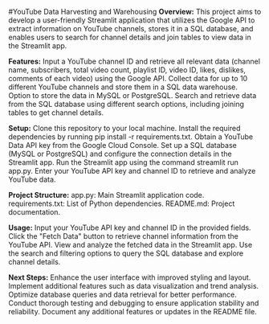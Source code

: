 #YouTube Data Harvesting and Warehousing
**Overview:**
This project aims to develop a user-friendly Streamlit application that utilizes the Google API to extract information on YouTube channels, stores it in a SQL database, and enables users to search for channel details and join tables to view data in the Streamlit app.

**Features:**
Input a YouTube channel ID and retrieve all relevant data (channel name, subscribers, total video count, playlist ID, video ID, likes, dislikes, comments of each video) using the Google API.
Collect data for up to 10 different YouTube channels and store them in a SQL data warehouse.
Option to store the data in MySQL or PostgreSQL.
Search and retrieve data from the SQL database using different search options, including joining tables to get channel details.

**Setup:**
Clone this repository to your local machine.
Install the required dependencies by running pip install -r requirements.txt.
Obtain a YouTube Data API key from the Google Cloud Console.
Set up a SQL database (MySQL or PostgreSQL) and configure the connection details in the Streamlit app.
Run the Streamlit app using the command streamlit run app.py.
Enter your YouTube API key and channel ID to retrieve and analyze YouTube data.

**Project Structure:**
app.py: Main Streamlit application code.
requirements.txt: List of Python dependencies.
README.md: Project documentation.

**Usage:**
Input your YouTube API key and channel ID in the provided fields.
Click the "Fetch Data" button to retrieve channel information from the YouTube API.
View and analyze the fetched data in the Streamlit app.
Use the search and filtering options to query the SQL database and explore channel details.

**Next Steps:**
Enhance the user interface with improved styling and layout.
Implement additional features such as data visualization and trend analysis.
Optimize database queries and data retrieval for better performance.
Conduct thorough testing and debugging to ensure application stability and reliability.
Document any additional features or updates in the README file.
